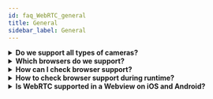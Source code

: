 ```yaml
---
id: faq_WebRTC_general
title: General
sidebar_label: General
---
```


<details><summary><strong>Do we support all types of cameras?</strong></summary>

Camera support is dependent on your browser, which will do the live capture in WebRTC.
You can try the WebRTC Camera Test Page for "getusermedia" [here](https://webrtc.github.io/samples/src/content/devices/input-output/).

</details>


<details><summary><strong>Which browsers do we support?</strong></summary>
Generally we support the two major desktop platforms Windows and MacOS and Android and iOS as mobile platforms. Because WebRTC is an “in development” technology there are minor restrictions regarding browser support. 

>  Please see the below list for platform/browser combinations that we support officially.

|         | Chrome | Firefox |      MS Edge     | Safari |
|---------|--------|---------|------------------|--------|
| Windows |    x   |    x    | with limitations |    -   |
|  MacOS  |    x   |    x    |         -        | => v11  |
|   iOS   |    -   |    -    |         -        | => v11  |
| Android |    x   |    -    |         -        |    -   |

</details>

<details><summary><strong>How can I check browser support?</strong></summary>

You can check the static capabilities array of the NanoPlayers class `NanoPlayer.capabilities`. If the array has values, the player is supported. Values can be `h5live`, `flash` and `native`.

You might also try the webrtc sample pages at https://webrtc.github.io/samples/ and https://test.webrtc.org/

</details>

<details><summary><strong>How to check browser support during runtime?</strong></summary>
You can call the function `RtcUser.checkSupport()`. It will give you information about support regarding the currently used browser. 

> You can find more information [here](../../webrtc/nanostream_webrtc_api#rtcuserchecksupport) in the WebRTC Docs.

</details>

<details><summary><strong>Is WebRTC supported in a Webview on iOS and Android?</strong></summary>
WebRTC works both on the native browsers Safari on iOS and Chrome on Android.
For in-app usage for developers, the Android Webview works, but on iOS, camera support is not enabled by Apple yet.
Playback with H5Live player works fine on both systems.
There is one restriction about codec support, the systems need to support both H264 video for encoding and playback, and Opus audio for encoding, and AAC audio for playback.

</details>
